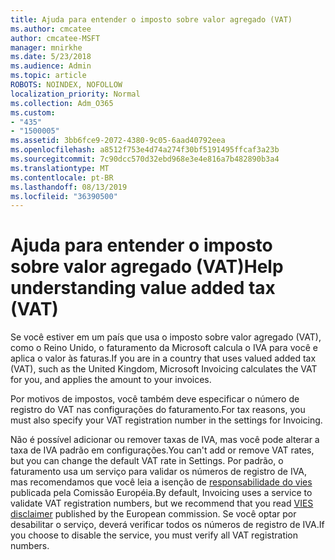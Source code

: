 ```yaml
---
title: Ajuda para entender o imposto sobre valor agregado (VAT)
ms.author: cmcatee
author: cmcatee-MSFT
manager: mnirkhe
ms.date: 5/23/2018
ms.audience: Admin
ms.topic: article
ROBOTS: NOINDEX, NOFOLLOW
localization_priority: Normal
ms.collection: Adm_O365
ms.custom:
- "435"
- "1500005"
ms.assetid: 3bb6fce9-2072-4380-9c05-6aad40792eea
ms.openlocfilehash: a8512f753e4d74a274f30bf5191495ffcaf3a23b
ms.sourcegitcommit: 7c90dcc570d32ebd968e3e4e816a7b482890b3a4
ms.translationtype: MT
ms.contentlocale: pt-BR
ms.lasthandoff: 08/13/2019
ms.locfileid: "36390500"
---
```

# <a name="help-understanding-value-added-tax-vat"></a><span data-ttu-id="e7a0d-102">Ajuda para entender o imposto sobre valor agregado (VAT)</span><span class="sxs-lookup"><span data-stu-id="e7a0d-102">Help understanding value added tax (VAT)</span></span>

<span data-ttu-id="e7a0d-103">Se você estiver em um país que usa o imposto sobre valor agregado (VAT), como o Reino Unido, o faturamento da Microsoft calcula o IVA para você e aplica o valor às faturas.</span><span class="sxs-lookup"><span data-stu-id="e7a0d-103">If you are in a country that uses valued added tax (VAT), such as the United Kingdom, Microsoft Invoicing calculates the VAT for you, and applies the amount to your invoices.</span></span>
  
<span data-ttu-id="e7a0d-104">Por motivos de impostos, você também deve especificar o número de registro do VAT nas configurações do faturamento.</span><span class="sxs-lookup"><span data-stu-id="e7a0d-104">For tax reasons, you must also specify your VAT registration number in the settings for Invoicing.</span></span>
  
<span data-ttu-id="e7a0d-105">Não é possível adicionar ou remover taxas de IVA, mas você pode alterar a taxa de IVA padrão em configurações.</span><span class="sxs-lookup"><span data-stu-id="e7a0d-105">You can't add or remove VAT rates, but you can change the default VAT rate in Settings.</span></span> <span data-ttu-id="e7a0d-106">Por padrão, o faturamento usa um serviço para validar os números de registro de IVA, mas recomendamos que você leia a isenção de [responsabilidade do vies](https://go.microsoft.com/fwlink/?LinkID=841741) publicada pela Comissão Européia.</span><span class="sxs-lookup"><span data-stu-id="e7a0d-106">By default, Invoicing uses a service to validate VAT registration numbers, but we recommend that you read [VIES disclaimer](https://go.microsoft.com/fwlink/?LinkID=841741) published by the European commission.</span></span> <span data-ttu-id="e7a0d-107">Se você optar por desabilitar o serviço, deverá verificar todos os números de registro de IVA.</span><span class="sxs-lookup"><span data-stu-id="e7a0d-107">If you choose to disable the service, you must verify all VAT registration numbers.</span></span>